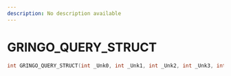 ```yaml
---
description: No description available 
---
```


# GRINGO_QUERY_STRUCT

```cpp
int GRINGO_QUERY_STRUCT(int _Unk0, int _Unk1, int _Unk2, int _Unk3, int _Unk4);
```